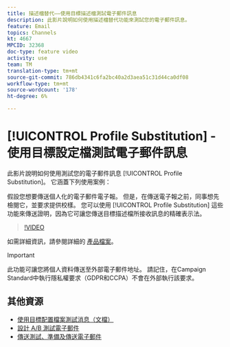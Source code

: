 ```yaml
---
title: 描述檔替代——使用目標描述檔測試電子郵件訊息
description: 此影片說明如何使用描述檔替代功能來測試您的電子郵件訊息。
feature: Email
topics: Channels
kt: 4667
MPCID: 32368
doc-type: feature video
activity: use
team: TM
translation-type: tm+mt
source-git-commit: 786db4341c6fa2bc40a2d3aea51c31d44ca0df08
workflow-type: tm+mt
source-wordcount: '178'
ht-degree: 6%

---
```



# [!UICONTROL Profile Substitution] - 使用目標設定檔測試電子郵件訊息

此影片說明如何使用測試您的電子郵件訊息 [!UICONTROL Profile Substitution]。 它涵蓋下列使用案例：

假設您想要傳送個人化的電子郵件電子報。 但是，在傳送電子報之前，同事想先檢閱它，並要求提供校樣。 您可以使用 [!UICONTROL Profile Substitution] 這些功能來傳送證明，因為它可讓您傳送目標描述檔所接收訊息的精確表示法。

>[!VIDEO](https://video.tv.adobe.com/v/32368?quality=12)

如需詳細資訊，請參閱詳細的 [產品檔案](https://docs.adobe.com/content/help/en/campaign-standard/using/testing-and-sending/preparing-and-testing-messages/testing-messages-using-target.html)。

>[!IMPORTANT]
>
>此功能可讓您將個人資料傳送至外部電子郵件地址。 請記住，在Campaign Standard中執行隱私權要求（GDPR和CCPA）不會在外部執行該要求。

## 其他資源

* [使用目標配置檔案測試消息（文檔）](https://docs.adobe.com/content/help/en/campaign-standard/using/testing-and-sending/preparing-and-testing-messages/testing-messages-using-target.html)
* [設計 A/B 測試電子郵件](/help/communication-channels/email/a-b-testing.md)
* [傳送測試、準備及傳送電子郵件](/help/communication-channels/email/sending-test-preparing-sending-email.md)
